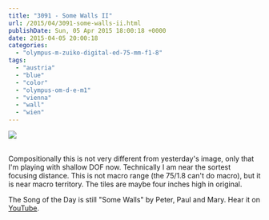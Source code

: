 ```yaml
---
title: "3091 - Some Walls II"
url: /2015/04/3091-some-walls-ii.html
publishDate: Sun, 05 Apr 2015 18:00:18 +0000
date: 2015-04-05 20:00:18
categories: 
  - "olympus-m-zuiko-digital-ed-75-mm-f1-8"
tags: 
  - "austria"
  - "blue"
  - "color"
  - "olympus-om-d-e-m1"
  - "vienna"
  - "wall"
  - "wien"
---
```

<div class="container">
<div class="center"><a target="_blank" href="https://d25zfm9zpd7gm5.cloudfront.net/1200x1200/2015/20150316_180011_lr.jpg"><img src="https://d25zfm9zpd7gm5.cloudfront.net/0600x0600/2015/20150316_180011_lr.jpg" /></a></div>
</div>
<br />

Compositionally this is not very different from yesterday's image, only that I'm playing with shallow DOF now. Technically I am near the sortest focusing distance. This is not macro range (the 75/1.8 can't do macro), but it is near macro territory. The tiles are maybe four inches high in original.

The Song of the Day is still "Some Walls" by Peter, Paul and Mary. Hear it on <a href="https://www.youtube.com/watch?v=ZhSafmqmIRw" target="_blank">YouTube</a>.
